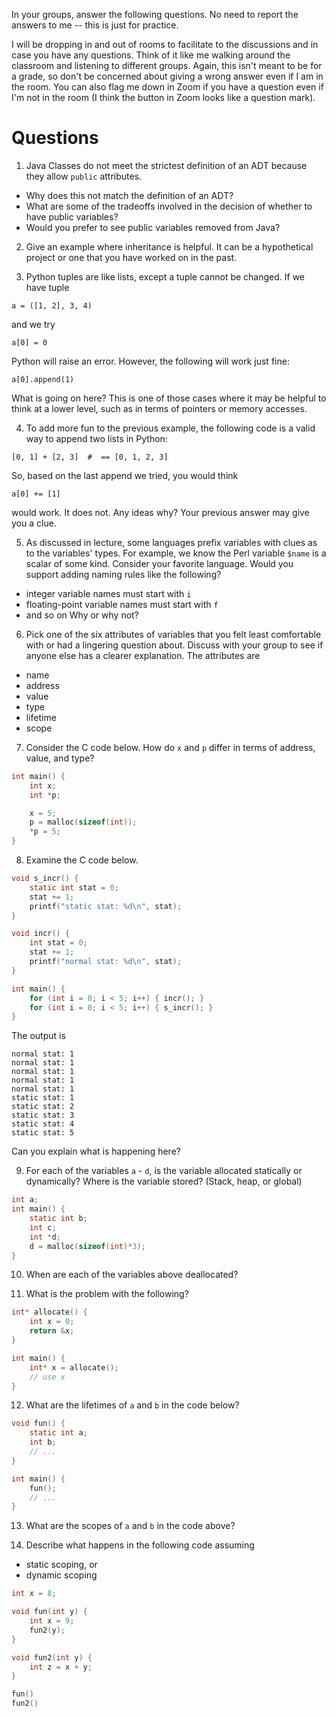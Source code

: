 In your groups, answer the following questions.
No need to report the answers to me --
this is just for practice.

I will be dropping in and out of rooms to facilitate to the discussions and in
case you have any questions.
Think of it like me walking around the classroom and listening to different
groups.
Again, this isn't meant to be for a grade,
so don't be concerned about giving a wrong answer even if I am in the room.
You can also flag me down in Zoom if you have a question even if I'm not in the
room
(I think the button in Zoom looks like a question mark).

# Questions

1. Java Classes do not meet the strictest definition of an ADT because they
allow `public` attributes.
* Why does this not match the definition of an ADT?
* What are some of the tradeoffs involved in the decision of whether to have
public variables?
* Would you prefer to see public variables removed from Java?

2. Give an example where inheritance is helpful.
It can be a hypothetical project or one that you have worked on in the past.

3. Python tuples are like lists,
except a tuple cannot be changed.
If we have tuple
```
a = ([1, 2], 3, 4)
```
and we try
```
a[0] = 0
```
Python will raise an error.
However, the following will work just fine:
```
a[0].append(1)
```
What is going on here?
This is one of those cases where it may be helpful to think at a lower level,
such as in terms of pointers or memory accesses.

4. To add more fun to the previous example,
the following code is a valid way to append two lists in Python:
```
[0, 1] + [2, 3]  #  == [0, 1, 2, 3]
```
So, based on the last append we tried, you would think
```
a[0] += [1]
```
would work.
It does not.
Any ideas why?
Your previous answer may give you a clue.

5. As discussed in lecture,
some languages prefix variables with clues as to the variables' types.
For example, we know the Perl variable `$name` is a scalar of some kind.
Consider your favorite language.
Would you support adding naming rules like the following?
* integer variable names must start with `i`
* floating-point variable names must start with `f`
* and so on
Why or why not?

6. Pick one of the six attributes of variables that you felt least comfortable
with or had a lingering question about.
Discuss with your group to see if anyone else has a clearer explanation.
The attributes are
* name
* address
* value
* type
* lifetime
* scope

7. Consider the C code below.
How do `x` and `p` differ in terms of address, value, and type?
```c
int main() {
    int x;
    int *p;

    x = 5;
    p = malloc(sizeof(int));
    *p = 5;
}
```

8. Examine the C code below.
```c
void s_incr() {
    static int stat = 0;
    stat += 1;
    printf("static stat: %d\n", stat);
}

void incr() {
    int stat = 0;
    stat += 1;
    printf("normal stat: %d\n", stat);
}

int main() {
    for (int i = 0; i < 5; i++) { incr(); }
    for (int i = 0; i < 5; i++) { s_incr(); }
}
```
The output is
```
normal stat: 1
normal stat: 1
normal stat: 1
normal stat: 1
normal stat: 1
static stat: 1
static stat: 2
static stat: 3
static stat: 4
static stat: 5
```
Can you explain what is happening here?

9. For each of the variables `a` - `d`,
is the variable allocated statically or dynamically?
Where is the variable stored? (Stack, heap, or global)
```c
int a;
int main() {
    static int b;
    int c;
    int *d;
    d = malloc(sizeof(int)*3);
}
```

10. When are each of the variables above deallocated?

11. What is the problem with the following?
```c
int* allocate() {
    int x = 0;
    return &x;
}

int main() {
    int* x = allocate();
    // use x
}
```

12. What are the lifetimes of `a` and `b` in the code below?
```c
void fun() {
    static int a;
    int b;
    // ...
}

int main() {
    fun();
    // ...
}
```

13. What are the scopes of `a` and `b` in the code above?

14. Describe what happens in the following code assuming
* static scoping, or
* dynamic scoping
```c
int x = 8;

void fun(int y) {
    int x = 9;
    fun2(y);
}

void fun2(int y) {
    int z = x + y;
}

fun()
fun2()
```
